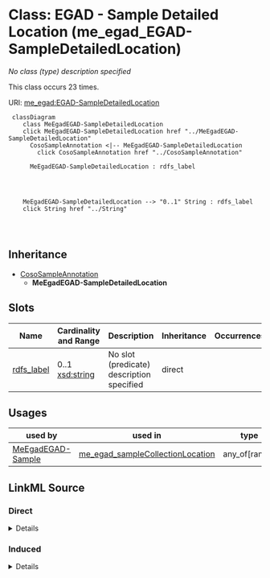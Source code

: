 

# Class: EGAD - Sample Detailed Location (me_egad_EGAD-SampleDetailedLocation)


_No class (type) description specified_






This class occurs 23 times.


URI: [me_egad:EGAD-SampleDetailedLocation](http://sawgraph.spatialai.org/v1/me-egad#EGAD-SampleDetailedLocation)






```mermaid
 classDiagram
    class MeEgadEGAD-SampleDetailedLocation
    click MeEgadEGAD-SampleDetailedLocation href "../MeEgadEGAD-SampleDetailedLocation"
      CosoSampleAnnotation <|-- MeEgadEGAD-SampleDetailedLocation
        click CosoSampleAnnotation href "../CosoSampleAnnotation"
      
      MeEgadEGAD-SampleDetailedLocation : rdfs_label
        
          
    
    
    MeEgadEGAD-SampleDetailedLocation --> "0..1" String : rdfs_label
    click String href "../String"

        
      
```





## Inheritance
* [CosoSampleAnnotation](../classes/CosoSampleAnnotation.md)
    * **MeEgadEGAD-SampleDetailedLocation**



## Slots

| Name | Cardinality and Range | Description | Inheritance | Occurrences |
| ---  | --- | --- | --- | --- |
| [rdfs_label](../slots/rdfs_label.md) | 0..1 <br/> [xsd:string](http://www.w3.org/2001/XMLSchema#string) | No slot (predicate) description specified <br/>  | direct |  |





## Usages

| used by | used in | type | used |
| ---  | --- | --- | --- |
| [MeEgadEGAD-Sample](../classes/MeEgadEGAD-Sample.md) | [me_egad_sampleCollectionLocation](../slots/me_egad_sampleCollectionLocation.md) | any_of[range] | [MeEgadEGAD-SampleDetailedLocation](../classes/MeEgadEGAD-SampleDetailedLocation.md) |











## LinkML Source

<!-- TODO: investigate https://stackoverflow.com/questions/37606292/how-to-create-tabbed-code-blocks-in-mkdocs-or-sphinx -->

### Direct

<details>

```yaml
name: me_egad_EGAD-SampleDetailedLocation
conforms_to: No schema conformance document specified
annotations:
  count:
    tag: count
    value: 23
description: No class (type) description specified
title: EGAD - Sample Detailed Location
from_schema: sawgraph-kg
rank: 1000
is_a: coso_SampleAnnotation
slots:
- rdfs_label
class_uri: me_egad:EGAD-SampleDetailedLocation

```
</details>

### Induced

<details>

```yaml
name: me_egad_EGAD-SampleDetailedLocation
conforms_to: No schema conformance document specified
annotations:
  count:
    tag: count
    value: 23
description: No class (type) description specified
title: EGAD - Sample Detailed Location
from_schema: sawgraph-kg
rank: 1000
is_a: coso_SampleAnnotation
attributes:
  rdfs_label:
    name: rdfs_label
    annotations:
      count:
        tag: count
        value: 1194911
      string:
        tag: string
        value: 1
    description: No slot (predicate) description specified
    examples:
    - object:
        example_object: Microgram per Kilogram
        example_object_type: string
        example_predicate: rdfs:label
        example_subject: http://qudt.org/vocab/unit/MicroGM-PER-KiloGM
        example_subject_type: qudt_Unit
    - object:
        example_object: AB
        example_object_type: string
        example_predicate: rdfs:label
        example_subject: me_egad_data:AB
        example_subject_type: prov_Agent
    - object:
        example_object: COMPOUND IS FOUND IN THE ASSOCIATED METHOD BLANK (ORGANIC)
          OR THE REPORTED VALUE WAS LESS THAN THE REPORTING LIMIT BUT GREATER THAN
          OR EQUAL TO THE IDL. (INORGANIC)
        example_object_type: string
        example_predicate: rdfs:label
        example_subject: me_egad_data:concentrationQualifier.B
        example_subject_type: owl_NamedIndividual
    - object:
        example_object: ALPHA ANALYTICAL LAB - WESTBOROUGH, MA
        example_object_type: string
        example_predicate: rdfs:label
        example_subject: me_egad_data:organization.lab.AA
        example_subject_type: prov_Organization
    - object:
        example_object: EGAD PFAS measurements for sample EP001
        example_object_type: string
        example_predicate: rdfs:label
        example_subject: me_egad_data:result.101365P.NA.20130507.1763231
        example_subject_type: me_egad_EGAD-SinglePFAS-Concentration
    - object:
        example_object: EGAD PFAS measurements for sample EP001
        example_object_type: string
        example_predicate: rdfs:label
        example_subject: me_egad_data:result.101365P.NA.20130507.DEP18010
        example_subject_type: me_egad_EGAD-AggregatePFAS-Concentration
    - object:
        example_object: EGAD sample BETH WILLIAMS ACF
        example_object_type: string
        example_predicate: rdfs:label
        example_subject: me_egad_data:sample.AAL210144001R.20210112
        example_subject_type: me_egad_EGAD-Sample
    - object:
        example_object: EGAD sample point 100410
        example_object_type: string
        example_predicate: rdfs:label
        example_subject: me_egad_data:samplePoint.100410
        example_subject_type: me_egad_EGAD-SamplePoint
    - object:
        example_object: EGAD sampled feature associated with sample point 100410
        example_object_type: string
        example_predicate: rdfs:label
        example_subject: me_egad_data:sampledFeature.100410
        example_subject_type: me_egad_EGAD-SampledFeature
    - object:
        example_object: MAINE ARMY NATIONAL GUARD - BANGOR RANGE
        example_object_type: string
        example_predicate: rdfs:label
        example_subject: me_egad_data:site.100843
        example_subject_type: me_egad_EGAD-Site
    - object:
        example_object: FARMINGTON VILLAGE CORPORATION
        example_object_type: string
        example_predicate: rdfs:label
        example_subject: me_egad_data:site.131980
        example_subject_type: me_egad_EGAD-PFAS-Site
    - object:
        example_object: Single Contamiant Concentration Quantity
        example_object_type: string
        example_predicate: rdfs:label
        example_subject: coso:SingleContaminantConcentrationQuantityKind
        example_subject_type: coso_ContaminantConcentrationQuantityKind
    - object:
        example_object: Non-Detect
        example_object_type: string
        example_predicate: rdfs:label
        example_subject: coso:non-detect
        example_subject_type: qudt_EnumeratedValue
    - object:
        example_object: Enumerated Quantity
        example_object_type: string
        example_predicate: rdfs:label
        example_subject: qudt:EnumeratedQuantity
        example_subject_type: None
    - object:
        example_object: EGAD PFAS observation for sample BETH WILLIAMS ACF
        example_object_type: string
        example_predicate: rdfs:label
        example_subject: me_egad_data:observation.AAL210144001R.20210112.1763231
        example_subject_type: me_egad_EGAD-PFAS-Observation
    from_schema: sawgraph-kg
    rank: 1000
    slot_uri: rdfs:label
    alias: rdfs_label
    owner: me_egad_EGAD-SampleDetailedLocation
    domain_of:
    - owl_NamedIndividual
    - owl_OntologyProperty
    - qudt_AspectClass
    - qudt_BitEncodingType
    - qudt_BooleanEncodingType
    - qudt_ByteEncodingType
    - qudt_CardinalityType
    - qudt_CharEncodingType
    - qudt_DateTimeStringEncodingType
    - qudt_EndianType
    - qudt_EnumeratedValue
    - qudt_FloatingPointEncodingType
    - qudt_IntegerEncodingType
    - qudt_OrderedType
    - qudt_SignednessType
    - qudt_Unit
    - vaem_#CatalogEntry
    - vaem_#GraphMetaData
    - vaem_#Party
    - coso_ContaminantConcentrationQuantityKind
    - coso_ContaminantVolumeQuantityKind
    - coso_Substance
    - coso_SubstanceCollection
    - me_egad_EGAD-AggregatePFAS-Concentration
    - me_egad_EGAD-AnalysisMethod
    - me_egad_EGAD-ConcentrationQualifier
    - me_egad_EGAD-PFAS-Observation
    - me_egad_EGAD-PFAS-ParameterName
    - me_egad_EGAD-PFAS-Site
    - me_egad_EGAD-ResultType
    - me_egad_EGAD-Sample
    - me_egad_EGAD-SampleCollectionMethod
    - me_egad_EGAD-SampleDetailedLocation
    - me_egad_EGAD-SampleMaterialType
    - me_egad_EGAD-SampleMaterialTypeQualifier
    - me_egad_EGAD-SamplePoint
    - me_egad_EGAD-SamplePointType
    - me_egad_EGAD-SampleTreatmentStatus
    - me_egad_EGAD-SampledFeature
    - me_egad_EGAD-SinglePFAS-Concentration
    - me_egad_EGAD-Site
    - me_egad_EGAD-SiteType
    - me_egad_EGAD-ValidationLevel
    - prov_Agent
    - prov_Organization
    range: string
class_uri: me_egad:EGAD-SampleDetailedLocation

```
</details>